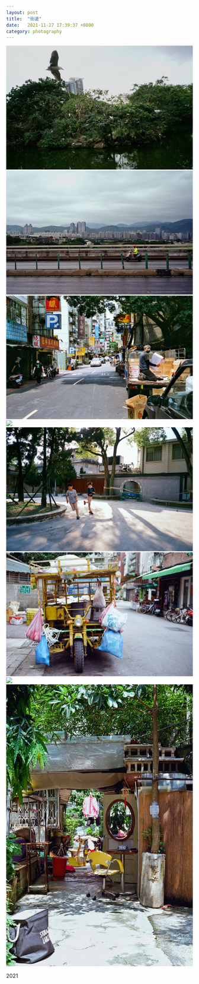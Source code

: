 ```yaml
---
layout: post
title:  "街邊"
date:   2021-11-27 17:39:37 +0800 
category: photography
---
```

![](/photography/assets/street2021/street2021_1.jpg)
![](/photography/assets/street2021/street2021_2.jpg)
![](/photography/assets/street2021/street2021_3.jpg)
![](/photography/assets/street2021/street2021_4.jpg)
![](/photography/assets/street2021/street2021_5.jpg)
![](/photography/assets/street2021/street2021_6.jpg)
![](/photography/assets/street2021/street2021_7.jpg)
![](/photography/assets/street2021/street2021_8.jpg)

2021

